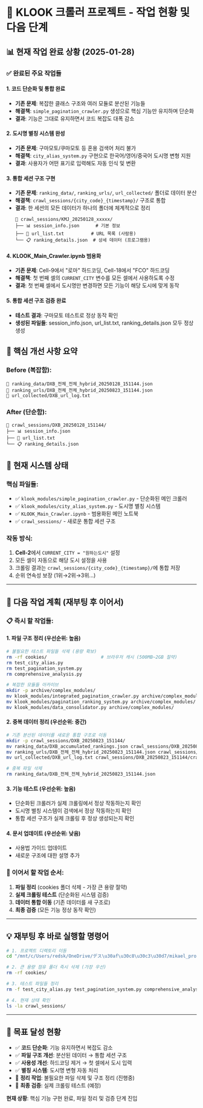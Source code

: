 # 🚀 KLOOK 크롤러 프로젝트 - 작업 현황 및 다음 단계

## 📊 **현재 작업 완료 상황** (2025-01-28)

### ✅ **완료된 주요 작업들**

#### 1. **코드 단순화 및 통합 완료**
- **기존 문제**: 복잡한 클래스 구조와 여러 모듈로 분산된 기능들
- **해결책**: `simple_pagination_crawler.py` 생성으로 핵심 기능만 유지하며 단순화
- **결과**: 기능은 그대로 유지하면서 코드 복잡도 대폭 감소

#### 2. **도시명 별칭 시스템 완성**
- **기존 문제**: 구마모토/쿠마모토 등 혼용 검색어 처리 불가
- **해결책**: `city_alias_system.py` 구현으로 한국어/영어/중국어 도시명 변형 지원
- **결과**: 사용자가 어떤 표기로 입력해도 자동 인식 및 변환

#### 3. **통합 세션 구조 구현**
- **기존 문제**: `ranking_data/`, `ranking_urls/`, `url_collected/` 폴더로 데이터 분산
- **해결책**: `crawl_sessions/{city_code}_{timestamp}/` 구조로 통합
- **결과**: 한 세션의 모든 데이터가 하나의 폴더에 체계적으로 정리
  ```
  📁 crawl_sessions/KMJ_20250128_xxxxx/
  ├── 📊 session_info.json      # 기본 정보
  ├── 📝 url_list.txt          # URL 목록 (사람용)
  └── 📋 ranking_details.json  # 상세 데이터 (프로그램용)
  ```

#### 4. **KLOOK_Main_Crawler.ipynb 범용화**
- **기존 문제**: Cell-9에서 "로마" 하드코딩, Cell-18에서 "FCO" 하드코딩
- **해결책**: 첫 번째 셀의 `CURRENT_CITY` 변수를 모든 셀에서 사용하도록 수정
- **결과**: 첫 번째 셀에서 도시명만 변경하면 모든 기능이 해당 도시에 맞게 동작

#### 5. **통합 세션 구조 검증 완료**
- **테스트 결과**: 구마모토 테스트로 정상 동작 확인
- **생성된 파일들**: session_info.json, url_list.txt, ranking_details.json 모두 정상 생성

## 🎯 **핵심 개선 사항 요약**

### **Before (복잡함)**:
```
📁 ranking_data/DXB_전체_전체_hybrid_20250128_151144.json
📁 ranking_urls/DXB_전체_전체_hybrid_20250823_151144.json  
📁 url_collected/DXB_url_log.txt
```

### **After (단순함)**:
```
📁 crawl_sessions/DXB_20250128_151144/
├── 📊 session_info.json
├── 📝 url_list.txt
└── 📋 ranking_details.json
```

## 🔧 **현재 시스템 상태**

### **핵심 파일들**:
- ✅ `klook_modules/simple_pagination_crawler.py` - 단순화된 메인 크롤러
- ✅ `klook_modules/city_alias_system.py` - 도시명 별칭 시스템  
- ✅ `KLOOK_Main_Crawler.ipynb` - 범용화된 메인 노트북
- ✅ `crawl_sessions/` - 새로운 통합 세션 구조

### **작동 방식**:
1. **Cell-2**에서 `CURRENT_CITY = "원하는도시"` 설정
2. 모든 셀이 자동으로 해당 도시 설정을 사용
3. 크롤링 결과는 `crawl_sessions/{city_code}_{timestamp}/`에 통합 저장
4. 순위 연속성 보장 (1위→2위→3위...)

---

## 🚨 **다음 작업 계획** (재부팅 후 이어서)

### 📋 **즉시 할 작업들**:

#### 1. **파일 구조 정리** (우선순위: 높음)
```bash
# 불필요한 테스트 파일들 삭제 (용량 확보)
rm -rf cookies/                    # 브라우저 캐시 (500MB~2GB 절약)
rm test_city_alias.py
rm test_pagination_system.py
rm comprehensive_analysis.py

# 복잡한 모듈들 아카이브
mkdir -p archive/complex_modules/
mv klook_modules/integrated_pagination_crawler.py archive/complex_modules/
mv klook_modules/pagination_ranking_system.py archive/complex_modules/
mv klook_modules/data_consolidator.py archive/complex_modules/
```

#### 2. **중복 데이터 정리** (우선순위: 중간)
```bash
# 기존 분산된 데이터를 새로운 통합 구조로 이동
mkdir -p crawl_sessions/DXB_20250823_151144/
mv ranking_data/DXB_accumulated_rankings.json crawl_sessions/DXB_20250823_151144/ranking_details.json
mv ranking_urls/DXB_전체_전체_hybrid_20250823_151144.json crawl_sessions/DXB_20250823_151144/url_list.json
mv url_collected/DXB_url_log.txt crawl_sessions/DXB_20250823_151144/crawl_log.txt

# 중복 파일 삭제
rm ranking_data/DXB_전체_전체_hybrid_20250823_151144.json
```

#### 3. **기능 테스트** (우선순위: 높음)
- 단순화된 크롤러가 실제 크롤링에서 정상 작동하는지 확인
- 도시명 별칭 시스템이 검색에서 정상 작동하는지 확인
- 통합 세션 구조가 실제 크롤링 후 정상 생성되는지 확인

#### 4. **문서 업데이트** (우선순위: 낮음)
- 사용법 가이드 업데이트
- 새로운 구조에 대한 설명 추가

### 🔄 **이어서 할 작업 순서**:
1. **파일 정리** (cookies 폴더 삭제 - 가장 큰 용량 절약)
2. **실제 크롤링 테스트** (단순화된 시스템 검증)
3. **데이터 통합 이동** (기존 데이터를 새 구조로)
4. **최종 검증** (모든 기능 정상 동작 확인)

---

## 💡 **재부팅 후 바로 실행할 명령어**

```bash
# 1. 프로젝트 디렉토리 이동
cd "/mnt/c/Users/redsk/OneDrive/デス\u30af\u30c8\u30c3\u30d7/mikael_project/test"

# 2. 큰 용량 점유 폴더 즉시 삭제 (가장 우선)
rm -rf cookies/

# 3. 테스트 파일들 정리
rm -f test_city_alias.py test_pagination_system.py comprehensive_analysis.py

# 4. 현재 상태 확인
ls -la crawl_sessions/
```

---

## 🎯 **목표 달성 현황**

- ✅ **코드 단순화**: 기능 유지하면서 복잡도 감소
- ✅ **파일 구조 개선**: 분산된 데이터 → 통합 세션 구조  
- ✅ **사용성 개선**: 하드코딩 제거 → 첫 셀에서 도시 입력
- ✅ **별칭 시스템**: 도시명 변형 자동 처리
- 🔄 **정리 작업**: 불필요한 파일 삭제 및 구조 정리 (진행중)
- 🔄 **최종 검증**: 실제 크롤링 테스트 (예정)

**현재 상황**: 핵심 기능 구현 완료, 파일 정리 및 검증 단계 진입